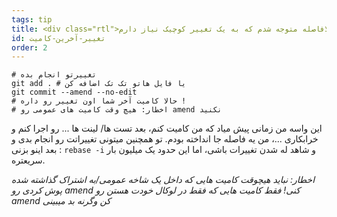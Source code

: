 ```yaml
---
tags: tip
title: <div class="rtl">ای لعنتی، من کامیت کردم و بلافاصله متوجه شدم که به یک تغییر کوچیک نیاز دارم!</div>
id: تغییر-آخرین-کامیت
order: 2
---
```

<div class="rtl">

```git
# تغییرتو انجام بده
git add . # یا فایل هاتو تک تک اضافه کن
git commit --amend --no-edit
# حالا کامیت آخر شما اون تغییر رو داره !
# اخطار: هیچ وقت کامیت های عمومی رو amend نکنید
```
این واسه من زمانی پیش میاد که من کامیت کنم، بعد تست ها/ لینت ها ...  رو اجرا کنم و خرابکاری ...، من یه فاصله جا انداخته بودم. تو همچنین میتونی تغییراتت رو انجام بدی و بعد اینو بزنی : `rebase -i` و شاهد له شدن تغییرات باشی، اما این حدود یک میلیون بار سریعتره.

*اخطار: نباید هیچوقت کامیت هایی که داخل یک شاخه عمومی/به اشتراک گذاشته شده پوش کردی رو amend کنی! فقط کامیت هایی که فقط در لوکال خودت هستن رو amend کن وگرنه بد میبینی*
</div>